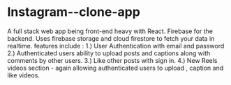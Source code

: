 # Instagram--clone-app
A full stack web app being front-end heavy with React. Firebase for the backend. Uses firebase storage and cloud firestore to fetch your data in realtime.  features include : 1.) User Authentication with email and password 2.) Authenticated users ability to upload posts and captions along with comments by other users. 3.) Like other posts with sign in. 4.) New Reels videos section - again allowing authenticated users to upload , caption and like videos.
